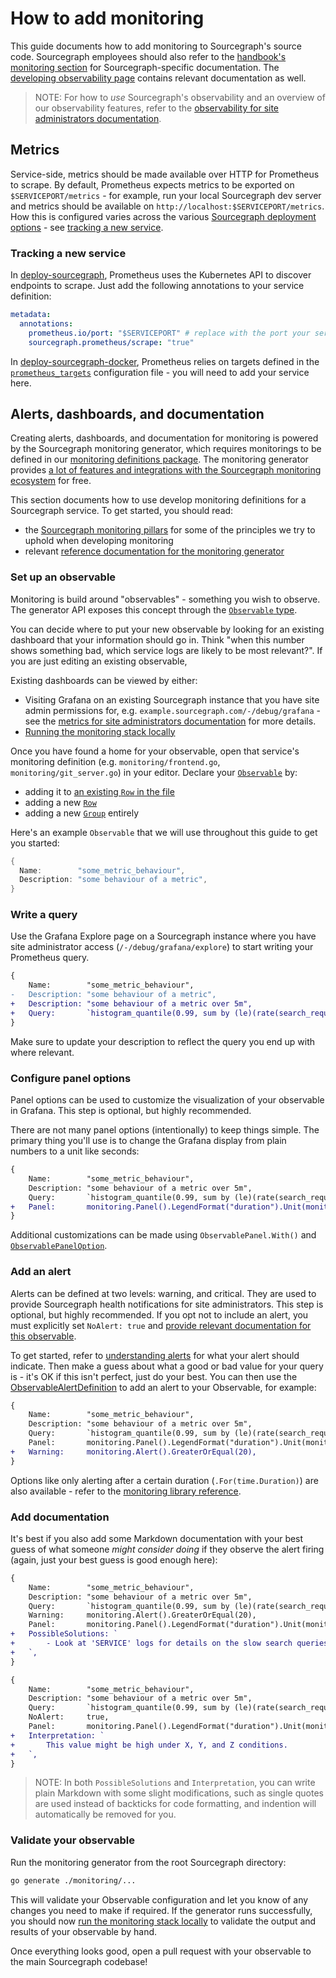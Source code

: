 # How to add monitoring

This guide documents how to add monitoring to Sourcegraph's source code.
Sourcegraph employees should also refer to the [handbook's monitoring section](https://about.sourcegraph.com/handbook/engineering/observability/monitoring) for Sourcegraph-specific documentation.
The [developing observability page](../background-information/observability/index.md) contains relevant documentation as well.

> NOTE: For how to *use* Sourcegraph's observability and an overview of our observability features, refer to the [observability for site administrators documentation](../../admin/observability/index.md).

## Metrics

Service-side, metrics should be made available over HTTP for Prometheus to scrape.
By default, Prometheus expects metrics to be exported on `$SERVICEPORT/metrics` - for example, run your local Sourcegraph dev server and metrics should be available on `http://localhost:$SERVICEPORT/metrics`.
How this is configured varies across the various [Sourcegraph deployment options](../../admin/install/index.md) - see [tracking a new service](#tracking-a-new-service).

### Tracking a new service

In [deploy-sourcegraph](https://github.com/sourcegraph/deploy-sourcegraph), Prometheus uses the Kubernetes API to discover endpoints to scrape. Just add the following annotations to your service definition:

```yaml
metadata:
  annotations:
    prometheus.io/port: "$SERVICEPORT" # replace with the port your service runs on
    sourcegraph.prometheus/scrape: "true"
```

In [deploy-sourcegraph-docker](https://github.com/sourcegraph/deploy-sourcegraph-docker), Prometheus relies on targets defined in the [`prometheus_targets`](https://github.com/sourcegraph/deploy-sourcegraph-docker/blob/master/prometheus/prometheus_targets.yml) configuration file - you will need to add your service here.

## Alerts, dashboards, and documentation

Creating alerts, dashboards, and documentation for monitoring is powered by the Sourcegraph monitoring generator, which requires monitorings to be defined in our [monitoring definitions package](https://sourcegraph.com/github.com/sourcegraph/sourcegraph/-/tree/monitoring/definitions).
The monitoring generator provides [a lot of features and integrations with the Sourcegraph monitoring ecosystem](../background-information/observability/monitoring-generator.md#features) for free.

This section documents how to use develop monitoring definitions for a Sourcegraph service.
To get started, you should read:

- the [Sourcegraph monitoring pillars](https://about.sourcegraph.com/handbook/engineering/observability/monitoring_pillars) for some of the principles we try to uphold when developing monitoring
- relevant [reference documentation for the monitoring generator](../background-information/observability/monitoring-generator.md)

### Set up an observable

Monitoring is build around "observables" - something you wish to observe.
The generator API exposes this concept through the [`Observable` type](https://sourcegraph.com/github.com/sourcegraph/sourcegraph/-/blob/monitoring/monitoring/README.md#type-observable).

You can decide where to put your new observable by looking for an existing dashboard that your information should go in.
Think "when this number shows something bad, which service logs are likely to be most relevant?".
If you are just editing an existing observable,

Existing dashboards can be viewed by either:

- Visiting Grafana on an existing Sourcegraph instance that you have site admin permissions for, e.g. `example.sourcegraph.com/-/debug/grafana` - see the [metrics for site administrators documentation](../../admin/observability/metrics.md) for more details.
- [Running the monitoring stack locally](./monitoring_local_dev.md)

Once you have found a home for your observable, open that service's monitoring definition (e.g. `monitoring/frontend.go`, `monitoring/git_server.go`) in your editor.
Declare your [`Observable`](https://sourcegraph.com/search?q=repo:%5Egithub%5C.com/sourcegraph/sourcegraph%24%40master+file:%5Emonitoring/+type+Observable&patternType=literal) by:

- adding it to [an existing `Row` in the file](https://sourcegraph.com/github.com/sourcegraph/sourcegraph@64aa473/-/blob/monitoring/frontend.go#L12-43)
- adding a new [`Row`](https://sourcegraph.com/search?q=repo:%5Egithub%5C.com/sourcegraph/sourcegraph%24%40master+file:%5Emonitoring/+type+Row&patternType=literal)
- adding a new [`Group`](https://sourcegraph.com/search?q=repo:%5Egithub%5C.com/sourcegraph/sourcegraph%24%40master+file:%5Emonitoring/+type+Group&patternType=literal) entirely

Here's an example `Observable` that we will use throughout this guide to get you started:

```go
{
  Name:        "some_metric_behaviour",
  Description: "some behaviour of a metric",
}
```

### Write a query

Use the Grafana Explore page on a Sourcegraph instance where you have site administrator access (`/-/debug/grafana/explore`) to start writing your Prometheus query.

```diff
{
    Name:        "some_metric_behaviour",
-   Description: "some behaviour of a metric",
+   Description: "some behaviour of a metric over 5m",
+   Query:       `histogram_quantile(0.99, sum by (le)(rate(search_request_duration{status="success}[5m])))`,
}
```

Make sure to update your description to reflect the query you end up with where relevant.

### Configure panel options

Panel options can be used to customize the visualization of your observable in Grafana.
This step is optional, but highly recommended.

There are not many panel options (intentionally) to keep things simple.
The primary thing you'll use is to change the Grafana display from plain numbers to a unit like seconds:

```diff
{
    Name:        "some_metric_behaviour",
    Description: "some behaviour of a metric over 5m",
    Query:       `histogram_quantile(0.99, sum by (le)(rate(search_request_duration{status="success}[5m])))`,
+   Panel:       monitoring.Panel().LegendFormat("duration").Unit(monitoring.Seconds),
}
```

Additional customizations can be made using `ObservablePanel.With()` and [`ObservablePanelOption`](https://sourcegraph.com/github.com/sourcegraph/sourcegraph/-/blob/monitoring/monitoring/README.md#type-observablepanelopton).

### Add an alert

Alerts can be defined at two levels: warning, and critical.
They are used to provide Sourcegraph health notifications for site administrators.
This step is optional, but highly recommended.
If you opt not to include an alert, you must explicitly set `NoAlert: true` and [provide relevant documentation for this observable](#add-documentation).

To get started, refer to [understanding alerts](../../admin/observability/alerting.md#understanding-alerts) for what your alert should indicate.
Then make a guess about what a good or bad value for your query is - it's OK if this isn't perfect, just do your best.
You can then use the [ObservableAlertDefinition](https://sourcegraph.com/github.com/sourcegraph/sourcegraph/-/blob/monitoring/monitoring/README.md#type-observablealertdefinition) to add an alert to your Observable, for example:

```diff
{
    Name:        "some_metric_behaviour",
    Description: "some behaviour of a metric over 5m",
    Query:       `histogram_quantile(0.99, sum by (le)(rate(search_request_duration{status="success}[5m])))`,
    Panel:       monitoring.Panel().LegendFormat("duration").Unit(monitoring.Seconds),
+   Warning:     monitoring.Alert().GreaterOrEqual(20),
}
```

Options like only alerting after a certain duration (`.For(time.Duration)`) are also available - refer to the [monitoring library reference](https://sourcegraph.com/github.com/sourcegraph/sourcegraph/-/blob/monitoring/monitoring/README.md#type-observablealertdefinition).

### Add documentation

It's best if you also add some Markdown documentation with your best guess of what someone _might consider doing_ if they observe the alert firing (again, just your best guess is good enough here):

```diff
{
    Name:        "some_metric_behaviour",
    Description: "some behaviour of a metric over 5m",
    Query:       `histogram_quantile(0.99, sum by (le)(rate(search_request_duration{status="success}[5m])))`,
    Warning:     monitoring.Alert().GreaterOrEqual(20),
    Panel:       monitoring.Panel().LegendFormat("duration").Unit(monitoring.Seconds),
+   PossibleSolutions: `
+       - Look at 'SERVICE' logs for details on the slow search queries.
+   `,
}
```

```diff
{
    Name:        "some_metric_behaviour",
    Description: "some behaviour of a metric over 5m",
    Query:       `histogram_quantile(0.99, sum by (le)(rate(search_request_duration{status="success}[5m])))`,
    NoAlert:     true,
    Panel:       monitoring.Panel().LegendFormat("duration").Unit(monitoring.Seconds),
+   Interpretation: `
+       This value might be high under X, Y, and Z conditions.
+   `,
}
```

> NOTE: In both `PossibleSolutions` and `Interpretation`, you can write plain Markdown with some slight modifications, such as single quotes are used instead of backticks for code formatting, and indention will automatically be removed for you.

### Validate your observable

Run the monitoring generator from the root Sourcegraph directory:

```sh
go generate ./monitoring/...
```

This will validate your Observable configuration and let you know of any changes you need to make if required.
If the generator runs successfully, you should now [run the monitoring stack locally](./monitoring_local_dev.md) to validate the output and results of your observable by hand.

Once everything looks good, open a pull request with your observable to the main Sourcegraph codebase!
